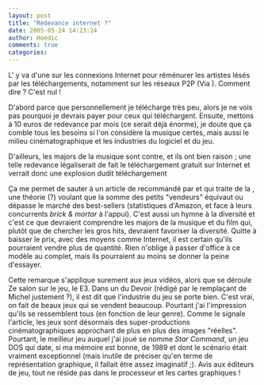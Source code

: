 ```yaml
---
layout: post
title: "Redevance internet ?"
date: 2005-05-24 14:23:24
author: Hoedic
comments: true
categories: 
---
```



L' y va d'une  sur les connexions Internet pour réménurer les artistes lésés par les téléchargements, notamment sur les réseaux P2P (Via ). Comment dire ? C'est nul !

D'abord parce que personnellement je télécharge très peu, alors je ne vois pas pourquoi je devrais payer pour ceux qui téléchargent. Ensuite, mettons à 10 euros de redevance par mois (ce serait déjà énorme), je doute que ça comble tous les besoins si l'on considère la musique certes, mais aussi le milieu cinématographique et les industries du logiciel et du jeu.

D'ailleurs, les majors de la musique sont contre, et ils ont bien raison ; une telle redevance légaliserait de fait le téléchargement gratuit sur Internet et verrait donc une explosion dudit téléchargement

Ça me permet de sauter à un article de  recommandé par  et qui traite de la , une théorie (?) voulant que la somme des petits "vendeurs" équivaut ou dépasse le marché des best-sellers (statistiques d'Amazon,  et  face à leurs concurrents *brick & mortar* à l'appui). C'est aussi un hymne à la diversité et c'est ce que devraient comprendre les majors de la musique et du film qui, plutôt que de chercher les gros hits, devraient favoriser la diversité. Quitte à baisser le prix, avec des moyens comme Internet, il est certain qu'ils pourraient vendre plus de quantité. Rien n'oblige à passer d'office à ce modèle au complet, mais ils pourraient au moins se donner la peine d'essayer.

Cette remarque s'applique surement aux jeux vidéos, alors que se déroule Ze salon sur le jeu, le E3. Dans un  du Devoir (rédigé par le remplaçant de Michel justement ?), il est dit que l'industrie du jeu se porte bien. C'est vrai, on fait de beaux jeux qui se vendent beaucoup. Pourtant j'ai l'impression qu'ils se ressemblent tous (en fonction de leur genre). Comme le signale l'article, les jeux sont désormais des super-productions cinématographiques approchant de plus en plus des images "réelles". Pourtant, le meilleur jeu auquel j'ai joué se nomme *Star Command*, un jeu DOS qui date, si ma mémoire est bonne, de 1989 et dont le scénario était vraiment exceptionnel (mais inutile de préciser qu'en terme de représentation graphique, il fallait être assez imaginatif ;). Avis aux éditeurs de jeu, tout ne réside pas dans le processeur et les cartes graphiques !